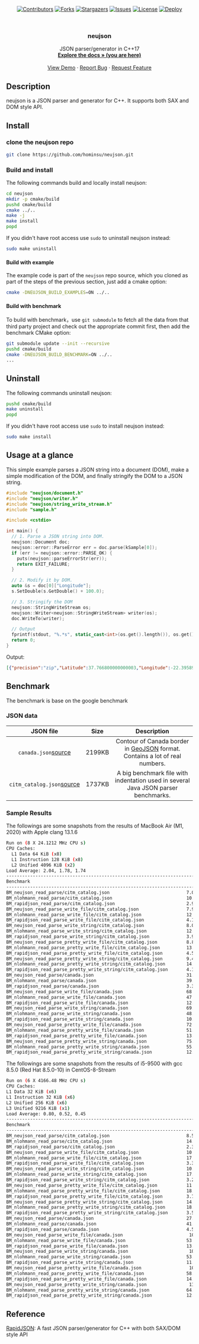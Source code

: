 <div id="top"></div>

<!-- PROJECT SHIELDS -->
<p align="center">
<a href="https://github.com/hominsu/neujson/graphs/contributors"><img src="https://img.shields.io/github/contributors/hominsu/neujson.svg?style=for-the-badge" alt="Contributors"></a>
<a href="https://github.com/hominsu/neujson/network/members"><img src="https://img.shields.io/github/forks/hominsu/neujson.svg?style=for-the-badge" alt="Forks"></a>
<a href="https://github.com/hominsu/neujson/stargazers"><img src="https://img.shields.io/github/stars/hominsu/neujson.svg?style=for-the-badge" alt="Stargazers"></a>
<a href="https://github.com/hominsu/neujson/issues"><img src="https://img.shields.io/github/issues/hominsu/neujson.svg?style=for-the-badge" alt="Issues"></a>
<a href="https://github.com/hominsu/neujson/blob/master/LICENSE"><img src="https://img.shields.io/github/license/hominsu/neujson.svg?style=for-the-badge" alt="License"></a>
<a href="https://github.com/hominsu/neujson/actions/workflows/docker-publish.yml"><img src="https://img.shields.io/github/workflow/status/hominsu/neujson/Docker%20Deploy?style=for-the-badge" alt="Deploy"></a>
</p>


<!-- PROJECT LOGO -->
<br/>
<div align="center">
<!--   <a href="https://github.com/hominsu/neujson">
    <img src="images/logo.png" alt="Logo" width="80" height="80">
  </a> -->

<h3 align="center">neujson</h3>

  <p align="center">
    JSON parser/generator in C++17
    <br/>
    <a href="https://hominsu.github.io/neujson/"><strong>Explore the docs » (you are here)</strong></a>
    <br/>
    <br/>
    <a href="https://github.com/hominsu/neujson">View Demo</a>
    ·
    <a href="https://github.com/hominsu/neujson/issues">Report Bug</a>
    ·
    <a href="https://github.com/hominsu/neujson/issues">Request Feature</a>
  </p>
</div>

## Description

neujson is a JSON parser and generator for C++. It supports both SAX and DOM style API.

## Install

### clone the neujson repo

```bash
git clone https://github.com/hominsu/neujson.git
```

### Build and install

The following commands build and locally install neujson:

```bash
cd neujson
mkdir -p cmake/build
pushd cmake/build
cmake ../..
make -j
make install
popd
```

If you didn't have root access use `sudo` to uninstall neujson instead:

```bash
sudo make uninstall
```

#### Build with example

The example code is part of the `neujson` repo source, which you cloned as part of the steps of the previous section, just add a cmake option:

```bash
cmake -DNEUJSON_BUILD_EXAMPLES=ON ../..
```

#### Build with benchmark

To build with benchmark，use `git submodule` to fetch all the data from that third party project and check out the appropriate commit first, then add the benchmark CMake option:

```bash
git submodule update --init --recursive
pushd cmake/build
cmake -DNEUJSON_BUILD_BENCHMARK=ON ../..
...
```

## Uninstall

The following commands uninstall neujson:

```bash
pushd cmake/build
make uninstall
popd
```

If you didn't have root access use `sudo` to install neujson instead:

```bash
sudo make install
```

## Usage at a glance

This simple example parses a JSON string into a document (DOM), make a simple modification of the DOM, and finally stringify the DOM to a JSON string.

```cpp
#include "neujson/document.h"
#include "neujson/writer.h"
#include "neujson/string_write_stream.h"
#include "sample.h"

#include <cstdio>

int main() {
  // 1. Parse a JSON string into DOM.
  neujson::Document doc;
  neujson::error::ParseError err = doc.parse(kSample[0]);
  if (err != neujson::error::PARSE_OK) {
    puts(neujson::parseErrorStr(err));
    return EXIT_FAILURE;
  }

  // 2. Modify it by DOM.
  auto &s = doc[0]["Longitude"];
  s.SetDouble(s.GetDouble() + 100.0);

  // 3. Stringify the DOM
  neujson::StringWriteStream os;
  neujson::Writer<neujson::StringWriteStream> writer(os);
  doc.WriteTo(writer);

  // Output
  fprintf(stdout, "%.*s", static_cast<int>(os.get().length()), os.get().data());
  return 0;
}
```

Output:

```json
[{"precision":"zip","Latitude":37.766800000000003,"Longitude":-22.395899999999997,"Address":"","City":"SAN FRANCISCO","State":"CA","Zip":"94107","Country":"US"},{"precision":"zip","Latitude":37.371991000000001,"Longitude":-122.02602,"Address":"","City":"SUNNYVALE","State":"CA","Zip":"94085","Country":"US"}]
```

## Benchmark

The benchmark is base on the google benchmark

### JSON data

|                          JSON file                           |  Size  |                         Description                          |
| :----------------------------------------------------------: | :----: | :----------------------------------------------------------: |
| `canada.json`[source](https://github.com/mloskot/json_benchmark/blob/master/data/canada.json) | 2199KB | Contour of Canada border in [GeoJSON](http://geojson.org/) format. Contains a lot of real numbers. |
| `citm_catalog.json`[source](https://github.com/RichardHightower/json-parsers-benchmark/blob/master/data/citm_catalog.json) | 1737KB | A big benchmark file with indentation used in several Java JSON parser benchmarks. |

### Sample Results

The followings are some snapshots from the results of MacBook Air (M1, 2020) with Apple clang 13.1.6

```bash
Run on (8 X 24.1212 MHz CPU s)
CPU Caches:
  L1 Data 64 KiB (x8)
  L1 Instruction 128 KiB (x8)
  L2 Unified 4096 KiB (x2)
Load Average: 2.04, 1.78, 1.74
--------------------------------------------------------------------------------------------------------
Benchmark                                                              Time             CPU   Iterations
--------------------------------------------------------------------------------------------------------
BM_neujson_read_parse/citm_catalog.json                             7.04 ms         7.04 ms           72
BM_nlohmann_read_parse/citm_catalog.json                            10.6 ms         10.6 ms           66
BM_rapidjson_read_parse/citm_catalog.json                           2.96 ms         2.96 ms          236
BM_neujson_read_parse_write_file/citm_catalog.json                  7.92 ms         7.92 ms           88
BM_nlohmann_read_parse_write_file/citm_catalog.json                 12.5 ms         12.5 ms           56
BM_rapidjson_read_parse_write_file/citm_catalog.json                4.10 ms         4.10 ms          170
BM_neujson_read_parse_write_string/citm_catalog.json                8.03 ms         8.03 ms           87
BM_nlohmann_read_parse_write_string/citm_catalog.json               12.7 ms         12.7 ms           55
BM_rapidjson_read_parse_write_string/citm_catalog.json              3.90 ms         3.90 ms          180
BM_neujson_read_parse_pretty_write_file/citm_catalog.json           8.84 ms         8.84 ms           79
BM_nlohmann_read_parse_pretty_write_file/citm_catalog.json          13.3 ms         13.3 ms           53
BM_rapidjson_read_parse_pretty_write_file/citm_catalog.json         4.56 ms         4.55 ms          154
BM_neujson_read_parse_pretty_write_string/citm_catalog.json         9.44 ms         9.44 ms           72
BM_nlohmann_read_parse_pretty_write_string/citm_catalog.json        14.2 ms         14.2 ms           50
BM_rapidjson_read_parse_pretty_write_string/citm_catalog.json       4.19 ms         4.19 ms          167
BM_neujson_read_parse/canada.json                                   31.6 ms         31.6 ms           22
BM_nlohmann_read_parse/canada.json                                  39.1 ms         39.1 ms           18
BM_rapidjson_read_parse/canada.json                                 3.38 ms         3.38 ms          207
BM_neujson_read_parse_write_file/canada.json                        68.2 ms         68.2 ms           10
BM_nlohmann_read_parse_write_file/canada.json                       47.6 ms         47.6 ms           15
BM_rapidjson_read_parse_write_file/canada.json                      12.5 ms         12.5 ms           55
BM_neujson_read_parse_write_string/canada.json                      69.4 ms         69.4 ms           10
BM_nlohmann_read_parse_write_string/canada.json                     48.5 ms         48.5 ms           14
BM_rapidjson_read_parse_write_string/canada.json                    10.7 ms         10.7 ms           63
BM_neujson_read_parse_pretty_write_file/canada.json                 72.3 ms         72.3 ms           10
BM_nlohmann_read_parse_pretty_write_file/canada.json                51.2 ms         51.2 ms           14
BM_rapidjson_read_parse_pretty_write_file/canada.json               13.7 ms         13.7 ms           51
BM_neujson_read_parse_pretty_write_string/canada.json               75.9 ms         75.9 ms            9
BM_nlohmann_read_parse_pretty_write_string/canada.json              55.0 ms         55.0 ms           13
BM_rapidjson_read_parse_pretty_write_string/canada.json             12.4 ms         12.4 ms           56
```

The followings are some snapshots from the results of i5-9500 with gcc 8.5.0 (Red Hat 8.5.0-10) in CentOS-8-Stream

```bash
Run on (6 X 4166.48 MHz CPU s)
CPU Caches:
L1 Data 32 KiB (x6)
L1 Instruction 32 KiB (x6)
L2 Unified 256 KiB (x6)
L3 Unified 9216 KiB (x1)
Load Average: 0.80, 0.52, 0.45
--------------------------------------------------------------------------------------------------------
Benchmark                                                              Time             CPU   Iterations
--------------------------------------------------------------------------------------------------------
BM_neujson_read_parse/citm_catalog.json                             8.59 ms         8.58 ms           74
BM_nlohmann_read_parse/citm_catalog.json                            14.7 ms         14.6 ms           48
BM_rapidjson_read_parse/citm_catalog.json                           2.38 ms         2.37 ms          293
BM_neujson_read_parse_write_file/citm_catalog.json                  10.1 ms         10.1 ms           70
BM_nlohmann_read_parse_write_file/citm_catalog.json                 17.5 ms         17.5 ms           40
BM_rapidjson_read_parse_write_file/citm_catalog.json                3.39 ms         3.39 ms          206
BM_neujson_read_parse_write_string/citm_catalog.json                10.9 ms         10.9 ms           65
BM_nlohmann_read_parse_write_string/citm_catalog.json               17.5 ms         17.5 ms           40
BM_rapidjson_read_parse_write_string/citm_catalog.json              3.20 ms         3.19 ms          218
BM_neujson_read_parse_pretty_write_file/citm_catalog.json           11.3 ms         11.3 ms           60
BM_nlohmann_read_parse_pretty_write_file/citm_catalog.json          18.8 ms         18.7 ms           38
BM_rapidjson_read_parse_pretty_write_file/citm_catalog.json         3.70 ms         3.69 ms          189
BM_neujson_read_parse_pretty_write_string/citm_catalog.json         14.5 ms         14.5 ms           49
BM_nlohmann_read_parse_pretty_write_string/citm_catalog.json        18.5 ms         18.5 ms           38
BM_rapidjson_read_parse_pretty_write_string/citm_catalog.json       3.57 ms         3.57 ms          196
BM_neujson_read_parse/canada.json                                   27.8 ms         27.7 ms           25
BM_nlohmann_read_parse/canada.json                                  41.8 ms         41.8 ms           17
BM_rapidjson_read_parse/canada.json                                 4.59 ms         4.58 ms          152
BM_neujson_read_parse_write_file/canada.json                         100 ms          100 ms            7
BM_nlohmann_read_parse_write_file/canada.json                       53.5 ms         53.4 ms           13
BM_rapidjson_read_parse_write_file/canada.json                      13.6 ms         13.6 ms           51
BM_neujson_read_parse_write_string/canada.json                       106 ms          106 ms            7
BM_nlohmann_read_parse_write_string/canada.json                     53.3 ms         53.3 ms           13
BM_rapidjson_read_parse_write_string/canada.json                    11.9 ms         11.9 ms           58
BM_neujson_read_parse_pretty_write_file/canada.json                  106 ms          106 ms            7
BM_nlohmann_read_parse_pretty_write_file/canada.json                58.6 ms         58.6 ms           12
BM_rapidjson_read_parse_pretty_write_file/canada.json               14.4 ms         14.4 ms           49
BM_neujson_read_parse_pretty_write_string/canada.json                119 ms          119 ms            6
BM_nlohmann_read_parse_pretty_write_string/canada.json              64.9 ms         64.8 ms           11
BM_rapidjson_read_parse_pretty_write_string/canada.json             12.8 ms         12.8 ms           54
```

## Reference

[RapidJSON](https://github.com/Tencent/rapidjson): A fast JSON parser/generator for C++ with both SAX/DOM style API
